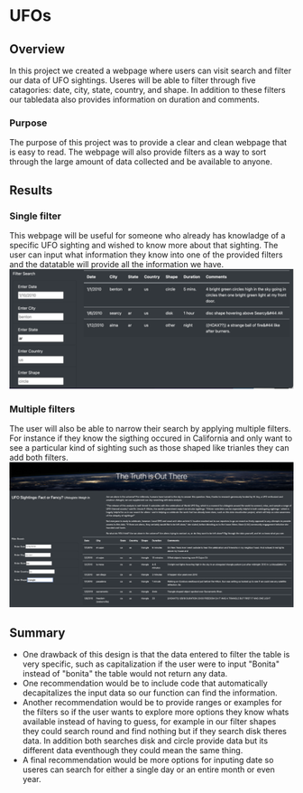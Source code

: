 # UFOs
## Overview 
In this project we created a webpage where users can visit search and filter our data of UFO sightings. Useres will be able to filter through five catagories: date, city, state, country, and shape. In addition to these filters our tabledata also provides information on duration and comments.
### Purpose 
The purpose of this project was to provide a clear and clean webpage that is easy to read. The webpage will also provide filters as a way to sort through the large amount of data collected and be available to anyone.

## Results 
### Single filter
This webpage will be useful for someone who already has knowladge of a specific UFO sighting and wished to know more about that sighting. The user can input what information they know into one of the provided filters and the datatable will provide all the information we have.
![](Resources/filters.png)
### Multiple filters 
The user will also be able to narrow their search by applying multiple filters. For instance if they know the sigthing occured in California and only want to see a particular kind of sighting such as those shaped like trianles they can add both filters.
![](Resources/two_filters.png)

## Summary
- One drawback of this design is that the data entered to filter the table is very specific, such as capitalization if the user were to input "Bonita" instead of "bonita" the table would not return any data.
- One recommendation would be to include code that automatically decapitalizes the input data so our function can find the information.
- Another recommendation would be to provide ranges or examples for the filters so if the user wants to explore more options they know whats available instead of having to guess, for example in our filter shapes they could search round and find nothing but if they search disk theres data. In addition both searches disk and circle provide data but its different data eventhough they could mean the same thing.
- A final recommendation would be more options for inputing date so useres can search for either a single day or an entire month or even year.